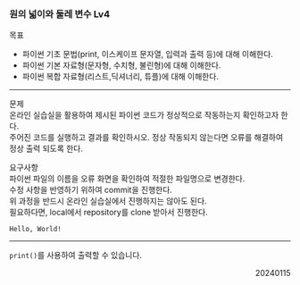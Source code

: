 ### 원의 넓이와 둘레 변수 Lv4
목표  
- 파이썬 기초 문법(print, 이스케이프 문자열, 입력과 출력 등)에 대해 이해한다.
- 파이썬 기본 자료형(문자형, 수치형, 불린형)에 대해 이해한다.
- 파이썬 복합 자료형(리스트,딕셔너리, 튜플)에 대해 이해한다.
---
문제  
온라인 실습실을 활용하여 제시된 파이썬 코드가 정상적으로 작동하는지 확인하고자 한다.  
주어진 코드를 실행하고 결과를 확인하시오. 정상 작동되지 않는다면 오류를 해결하여 정상 출력 되도록 한다.  

요구사항  
파이썬 파일의 이름을 오류 화면을 확인하여 적절한 파일명으로 변경한다.  
수정 사항을 반영하기 위하여 commit을 진행한다.  
위 과정을 반드시 온라인 실습실에서 진행하지는 않아도 된다.  
필요하다면, local에서 repository를 clone 받아서 진행한다.  
```
Hello, World!
```
---
`print()`를 사용하여 출력할 수 있습니다.
<div style="text-align: right">20240115</div>